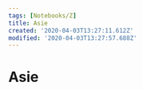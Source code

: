 ```yaml
---
tags: [Notebooks/Z]
title: Asie
created: '2020-04-03T13:27:11.612Z'
modified: '2020-04-03T13:27:57.688Z'
---
```


# Asie 

